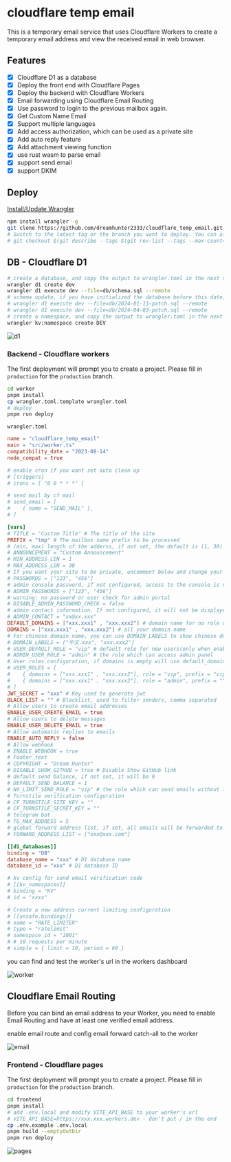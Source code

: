 # cloudflare temp email

This is a temporary email service that uses Cloudflare Workers to create a temporary email address and view the received email in web browser.

## Features

- [x] Cloudflare D1 as a database
- [x] Deploy the front end with Cloudflare Pages
- [x] Deploy the backend with Cloudflare Workers
- [x] Email forwarding using Cloudflare Email Routing
- [x] Use password to login to the previous mailbox again.
- [x] Get Custom Name Email
- [x] Support multiple languages
- [x] Add access authorization, which can be used as a private site
- [x] Add auto reply feature
- [x] Add attachment viewing function
- [x] use rust wasm to parse email
- [x] support send email
- [x] support DKIM

## Deploy

[Install/Update Wrangler](https://developers.cloudflare.com/workers/wrangler/install-and-update/)

```bash
npm install wrangler -g
git clone https://github.com/dreamhunter2333/cloudflare_temp_email.git
# Switch to the latest tag or the branch you want to deploy. You can also use the main branch directly.
# git checkout $(git describe --tags $(git rev-list --tags --max-count=1))
```

## DB - Cloudflare D1

```bash
# create a database, and copy the output to wrangler.toml in the next step
wrangler d1 create dev
wrangler d1 execute dev --file=db/schema.sql --remote
# schema update, if you have initialized the database before this date, you can execute this command to update
# wrangler d1 execute dev --file=db/2024-01-13-patch.sql --remote
# wrangler d1 execute dev --file=db/2024-04-03-patch.sql --remote
# create a namespace, and copy the output to wrangler.toml in the next step
wrangler kv:namespace create DEV
```

![d1](/readme_assets/d1.png)

### Backend - Cloudflare workers

The first deployment will prompt you to create a project. Please fill in `production` for the `production` branch.

```bash
cd worker
pnpm install
cp wrangler.toml.template wrangler.toml
# deploy
pnpm run deploy
```

`wrangler.toml`

```toml
name = "cloudflare_temp_email"
main = "src/worker.ts"
compatibility_date = "2023-08-14"
node_compat = true

# enable cron if you want set auto clean up
# [triggers]
# crons = [ "0 0 * * *" ]

# send mail by cf mail
# send_email = [
#    { name = "SEND_MAIL" },
# ]

[vars]
# TITLE = "Custom Title" # The title of the site
PREFIX = "tmp" # The mailbox name prefix to be processed
# (min, max) length of the adderss, if not set, the default is (1, 30)
# ANNOUNCEMENT = "Custom Announcement"
# MIN_ADDRESS_LEN = 1
# MAX_ADDRESS_LEN = 30
# If you want your site to be private, uncomment below and change your password
# PASSWORDS = ["123", "456"]
# admin console password, if not configured, access to the console is not allowed
# ADMIN_PASSWORDS = ["123", "456"]
# warning: no password or user check for admin portal
# DISABLE_ADMIN_PASSWORD_CHECK = false
# admin contact information. If not configured, it will not be displayed. Any string can be configured.
# ADMIN_CONTACT = "xx@xx.xxx"
DEFAULT_DOMAINS = ["xxx.xxx1" , "xxx.xxx2"] # domain name for no role users
DOMAINS = ["xxx.xxx1" , "xxx.xxx2"] # all your domain name
# For chinese domain name, you can use DOMAIN_LABELS to show chinese domain name
# DOMAIN_LABELS = ["中文.xxx", "xxx.xxx2"]
# USER_DEFAULT_ROLE = "vip" # default role for new users(only when enable mail verification)
# ADMIN_USER_ROLE = "admin" # the role which can access admin panel
# User roles configuration, if domains is empty will use default_domains, if prefix is null will use default prefix, if prefix is empty string will not use prefix
# USER_ROLES = [
#    { domains = ["xxx.xxx1" , "xxx.xxx2"], role = "vip", prefix = "vip" },
#    { domains = ["xxx.xxx1" , "xxx.xxx2"], role = "admin", prefix = "" },
# ]
JWT_SECRET = "xxx" # Key used to generate jwt
BLACK_LIST = "" # Blacklist, used to filter senders, comma separated
# Allow users to create email addresses
ENABLE_USER_CREATE_EMAIL = true
# Allow users to delete messages
ENABLE_USER_DELETE_EMAIL = true
# Allow automatic replies to emails
ENABLE_AUTO_REPLY = false
# Allow webhook
# ENABLE_WEBHOOK = true
# Footer text
# COPYRIGHT = "Dream Hunter"
# DISABLE_SHOW_GITHUB = true # Disable Show GitHub link
# default send balance, if not set, it will be 0
# DEFAULT_SEND_BALANCE = 1
# NO_LIMIT_SEND_ROLE = "vip" # the role which can send emails without limit
# Turnstile verification configuration
# CF_TURNSTILE_SITE_KEY = ""
# CF_TURNSTILE_SECRET_KEY = ""
# telegram bot
# TG_MAX_ADDRESS = 5
# global forward address list, if set, all emails will be forwarded to these addresses
# FORWARD_ADDRESS_LIST = ["xxx@xxx.com"]

[[d1_databases]]
binding = "DB"
database_name = "xxx" # D1 database name
database_id = "xxx" # D1 database ID

# kv config for send email verification code
# [[kv_namespaces]]
# binding = "KV"
# id = "xxxx"

# Create a new address current limiting configuration
# [[unsafe.bindings]]
# name = "RATE_LIMITER"
# type = "ratelimit"
# namespace_id = "1001"
# # 10 requests per minute
# simple = { limit = 10, period = 60 }
```

you can find and test the worker's url in the  workers dashboard

![worker](/readme_assets/worker.png)

## Cloudflare Email Routing

Before you can bind an email address to your Worker, you need to enable Email Routing and have at least one verified email address.

enable email route and config email forward catch-all to the worker

![email](/readme_assets/email.png)

### Frontend - Cloudflare pages

The first deployment will prompt you to create a project. Please fill in `production` for the `production` branch.

```bash
cd frontend
pnpm install
# add .env.local and modify VITE_API_BASE to your worker's url
# VITE_API_BASE=https://xxx.xxx.workers.dev - don't put / in the end
cp .env.example .env.local
pnpm build --emptyOutDir
pnpm run deploy
```

![pages](/readme_assets/pages.png)

